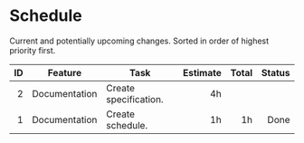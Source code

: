 # Schedule

Current and potentially upcoming changes.
Sorted in order of highest priority first.

| ID | Feature       | Task                  | Estimate | Total | Status |
|---:|---------------|-----------------------|---------:|------:|-------:|
|  2 | Documentation | Create specification. |       4h |       |        |
|  1 | Documentation | Create schedule.      |       1h |    1h |   Done |
